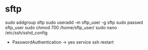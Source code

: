 # sftp
sudo addgroup sftp
sudo useradd -m sftp_user -g sftp
sudo passwd sftp_user
sudo chmod 700 /home/sftp_user/
sudo nano /etc/ssh/sshd_config
* PasswordAuthentication -> yes
service ssh restart